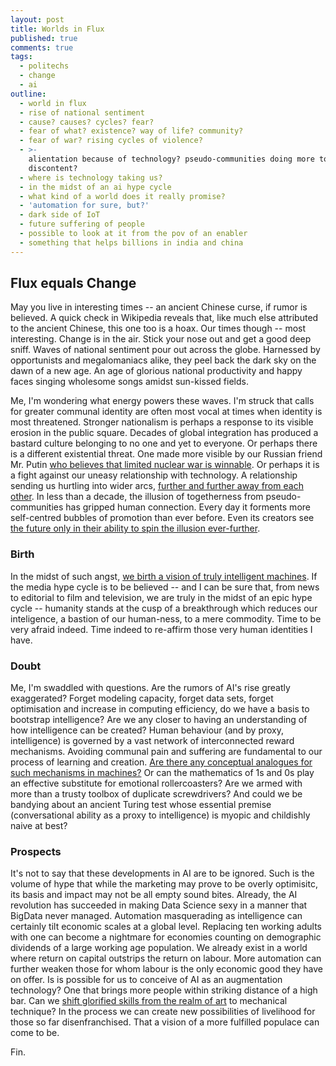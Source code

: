 ```yaml
---
layout: post
title: Worlds in Flux
published: true
comments: true
tags:
  - politechs
  - change
  - ai
outline:
  - world in flux
  - rise of national sentiment
  - cause? causes? cycles? fear?
  - fear of what? existence? way of life? community?
  - fear of war? rising cycles of violence?
  - >-
    alientation because of technology? pseudo-communities doing more to create
    discontent?
  - where is technology taking us?
  - in the midst of an ai hype cycle
  - what kind of a world does it really promise?
  - 'automation for sure, but?'
  - dark side of IoT
  - future suffering of people
  - possible to look at it from the pov of an enabler
  - something that helps billions in india and china
---
```

## Flux equals Change

May you live in interesting times -- an ancient Chinese curse, if rumor is believed. A quick check in Wikipedia reveals that, like much else attributed to the ancient Chinese, this one too is a hoax. Our times though -- most interesting. Change is in the air. Stick your nose out and get a good deep sniff. Waves of national sentiment pour out across the globe. Harnessed by opportunists and megalomaniacs alike, they peel back the dark sky on the dawn of a new age. An age of glorious national productivity and happy faces singing wholesome songs amidst sun-kissed fields. 

Me, I'm wondering what energy powers these waves. I'm struck that calls for greater communal identity are often most vocal at times when identity is most threatened. Stronger nationalism is perhaps a response to its visible erosion in the public square. Decades of global integration has produced a bastard culture belonging to no one and yet to everyone. Or perhaps there is a different existential threat. One made more visible by our Russian friend Mr. Putin [who believes that limited nuclear war is winnable](http://www.vox.com/2015/6/29/8845913/russia-war). Or perhaps it is a fight against our uneasy relationship with technology. A relationship sending us hurtling into wider arcs, [further and further away from each other](http://bigthink.com/21st-century-spirituality/is-technology-destroying-happiness). In less than a decade, the illusion of togetherness from pseudo-communities has gripped human connection. Every day it forments more self-centred bubbles of promotion than ever before. Even its creators see [the future only in their ability to spin the illusion ever-further](http://www.vox.com/new-money/2017/2/18/14653542/mark-zuckerberg-facebook-manifesto-sapiens). 

### Birth
In the midst of such angst, [we birth a vision of truly intelligent machines](http://nymag.com/selectall/2017/01/the-internet-of-things-dangerous-future-bruce-schneier.html). If the media hype cycle is to be believed -- and I can be sure that, from news to editorial to film and television, we are truly in the midst of an epic hype cycle --  humanity stands at the cusp of a breakthrough which reduces our inteligence, a bastion of our human-ness, to a mere commodity. Time to be very afraid indeed. Time indeed to re-affirm those very human identities I have. 

### Doubt
Me, I'm swaddled with questions. Are the rumors of AI's rise greatly exaggerated? Forget modeling capacity, forget data sets, forget optimisation and increase in computing efficiency, do we have a basis to bootstrap intelligence? Are we any closer to having an understanding of how intelligence can be created? Human behaviour (and by proxy, intelligence) is governed by a vast network of interconnected reward mechanisms. Avoiding communal pain and suffering are fundamental to our process of learning and creation. [Are there any conceptual analogues for such mechanisms in machines?](https://foundational-research.org/artificial-intelligence-and-its-implications-for-future-suffering#Would_a_human-inspired_AI_or_rogue_AI_cause_more_suffering) Or can the mathematics of 1s and 0s play an effective substitute for emotional rollercoasters? Are we armed with more than a trusty toolbox of duplicate screwdrivers? And could we be bandying about an ancient Turing test whose essential premise (conversational ability as a proxy to intelligence) is myopic and childishly naive at best? 

### Prospects
It's not to say that these developments in AI are to be ignored. Such is the volume of hype that while the marketing may prove to be overly optimisitc, its basis and impact may not be all empty sound bites. Already, the AI revolution has succeeded in making Data Science sexy in a manner that BigData never managed. Automation masquerading as intelligence can certainly tilt economic scales at a global level. Replacing ten working adults with one can become a nightmare for economies counting on demographic dividends of a large working age population. We already exist in a world where return on capital outstrips the return on labour. More automation can further weaken those for whom labour is the only economic good they have on offer. Is is possible for us to conceive of AI as an augmentation technology? One that brings more people within striking distance of a high bar. Can we [shift glorified skills from the realm of art](https://www.artefactgroup.com/articles/ai-design-ingenium-ex-machina/) to mechanical technique? In the process we can create new possibilities of livelihood for those so far disenfranchised. That a vision of a more fulfilled populace can come to be.


Fin.
